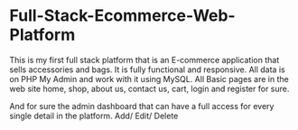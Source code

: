 # Full-Stack-Ecommerce-Web-Platform
This is my first full stack platform that is an E-commerce application that sells accessories and bags. It is fully functional and responsive. All data is on PHP My Admin and work with it using MySQL. All Basic pages are in the web site home, shop, about us, contact us, cart, login and register for sure.

And for sure the admin dashboard that can have a full access for every single detail in the platform.
Add/ Edit/ Delete
